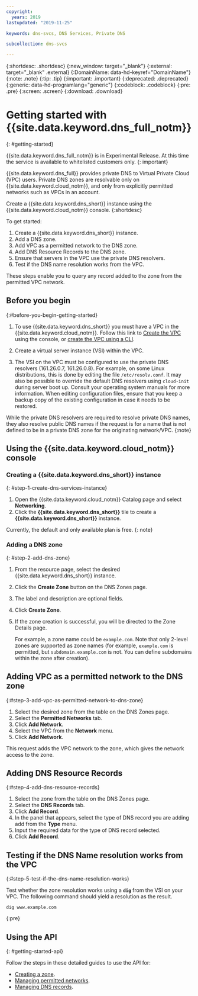 ```yaml
---
copyright:
  years: 2019
lastupdated: "2019-11-25"

keywords: dns-svcs, DNS Services, Private DNS

subcollection: dns-svcs

---
```


{:shortdesc: .shortdesc}
{:new_window: target="_blank"}
{:external: target="_blank" .external}
{:DomainName: data-hd-keyref="DomainName"}
{:note: .note}
{:tip: .tip}
{:important: .important}
{:deprecated: .deprecated}
{:generic: data-hd-programlang="generic"}
{:codeblock: .codeblock}
{:pre: .pre}
{:screen: .screen}
{:download: .download}

# Getting started with {{site.data.keyword.dns_full_notm}}
{: #getting-started}

{{site.data.keyword.dns_full_notm}} is in Experimental Release. At this time the service is available to whitelisted customers only.
{: important}

{{site.data.keyword.dns_full}} provides private DNS to Virtual Private Cloud (VPC) users. Private DNS zones are resolvable only on {{site.data.keyword.cloud_notm}}, and only from explicitly permitted networks such as VPCs in an account.

Create a {{site.data.keyword.dns_short}} instance using the {{site.data.keyword.cloud_notm}} console.
{:shortdesc}

To get started:

1. Create a {{site.data.keyword.dns_short}} instance.
1. Add a DNS zone.
1. Add VPC as a permitted network to the DNS zone.
1. Add DNS Resource Records to the DNS zone.
1. Ensure that servers in the VPC use the private DNS resolvers.
1. Test if the DNS name resolution works from the VPC.

These steps enable you to query any record added to the zone from the permitted VPC network.

## Before you begin
{:#before-you-begin-getting-started}

1. To use {{site.data.keyword.dns_short}} you must have a VPC in the {{site.data.keyword.cloud_notm}}. Follow this link to [Create the VPC](/docs/vpc-on-classic?topic=vpc-on-classic-creating-a-vpc-using-the-ibm-cloud-console) using the console, or [create the VPC using a CLI](/docs/vpc-on-classic?topic=vpc-on-classic-creating-a-vpc-using-the-ibm-cloud-cli).

1. Create a virtual server instance (VSI) within the VPC.

1. The VSI on the VPC must be configured to use the private DNS resolvers (161.26.0.7, 161.26.0.8). For example, on some Linux distributions, this is done by editing the file `/etc/resolv.conf`. It may also be possible to override the default DNS resolvers using `cloud-init` during server boot up. Consult your operating system manuals for more information. When editing configuration files, ensure that you keep a backup copy of the existing configuration in case it needs to be restored.

While the private DNS resolvers are required to resolve private DNS names, they also resolve public DNS names if the request is for a name that is not defined to be in a private DNS zone for the originating network/VPC.
{:note}

## Using the {{site.data.keyword.cloud_notm}} console

### Creating a {{site.data.keyword.dns_short}} instance
{: #step-1-create-dns-services-instance}

1. Open the {{site.data.keyword.cloud_notm}} Catalog page and select **Networking**.
1. Click the **{{site.data.keyword.dns_short}}** tile to create a **{{site.data.keyword.dns_short}}** instance.

Currently, the default and only available plan is free.
{: note}

### Adding a DNS zone
{: #step-2-add-dns-zone}

1. From the resource page, select the desired {{site.data.keyword.dns_short}} instance.
1. Click the **Create Zone** button on the DNS Zones page.
1. The label and description are optional fields.
1. Click **Create Zone**.
1. If the zone creation is successful, you will be directed to the Zone Details page.

   For example, a zone name could be `example.com`. Note that only 2-level zones are supported as zone names (for example, `example.com` is permitted, but `subdomain.example.com` is not. You can define subdomains within the zone after creation).

## Adding VPC as a permitted network to the DNS zone
{:#step-3-add-vpc-as-permitted-network-to-dns-zone}

1. Select the desired zone from the table on the DNS Zones page.
1. Select the **Permitted Networks** tab.
1. Click **Add Network**.
1. Select the VPC from the **Network** menu.
1. Click **Add Network**.

This request adds the VPC network to the zone, which gives the network access to the zone.

## Adding DNS Resource Records
{:#step-4-add-dns-resource-records}

1. Select the zone from the table on the DNS Zones page.
1. Select the **DNS Records** tab.
1. Click **Add Record**.
1. In the panel that appears, select the type of DNS record you are adding add from the **Type** menu.
1. Input the required data for the type of DNS record selected.
1. Click **Add Record**.

## Testing if the DNS Name resolution works from the VPC
{:#step-5-test-if-the-dns-name-resolution-works}

Test whether the zone resolution works using a **`dig`** from the VSI on your VPC. The following command should yield a resolution as the result.

```shell
dig www.example.com
```
{:pre}

## Using the API
{: #getting-started-api}

Follow the steps in these detailed guides to use the API for:
- [Creating a zone](/docs/dns-svcs?topic=dns-svcs-managing-dns-zones-api#managing-dns-zones-api).
- [Managing permitted networks](/docs/dns-svcs?topic=dns-svcs-managing-permitted-networks-api#managing-permitted-networks-api).
- [Managing DNS records](/docs/dns-svcs?topic=dns-svcs-managing-dns-records-api#managing-dns-records-api).
